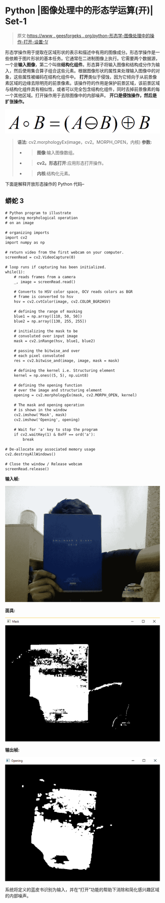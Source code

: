 # Python |图像处理中的形态学运算(开)| Set-1

> 原文:[https://www . geesforgeks . org/python-形态学-图像处理中的操作-打开-设置-1/](https://www.geeksforgeeks.org/python-morphological-operations-in-image-processing-opening-set-1/)

形态学操作用于提取在区域形状的表示和描述中有用的图像成分。形态学操作是一些依赖于图片形状的基本任务。它通常在二进制图像上执行。它需要两个数据源，一个是**输入图像**，第二个叫做**结构化组件**。形态算子将输入图像和结构成分作为输入，然后使用集合算子组合这些元素。根据图像形状的属性来处理输入图像中的对象，这些属性被编码在结构化组件中。
**打开**类似于侵蚀，因为它倾向于从前景像素区域的边缘去除明亮的前景像素。该操作符的作用是保护前景区域，该前景区域与结构化组件具有相似性，或者可以完全包含结构化组件，同时去掉前景像素的每一个其他区域。打开操作用于去除图像中的内部噪声。
**开口是侵蚀操作，然后是扩张操作。**

![](img/16cb592217f1c2435624d6f03497b891.png)

> **语法:** cv2.morphologyEx(image，cv2。MORPH_OPEN，内核)
> **参数:**
> - > **图像**:输入图像数组。
> - > **cv2。形态打开**:应用形态打开操作。
> - > **内核**:结构化元素。

下面是解释开放形态操作的 Python 代码–

## 蟒蛇 3

```
# Python program to illustrate
# Opening morphological operation
# on an image

# organizing imports 
import cv2 
import numpy as np 

# return video from the first webcam on your computer. 
screenRead = cv2.VideoCapture(0)

# loop runs if capturing has been initialized.
while(1):
    # reads frames from a camera
    _, image = screenRead.read()

    # Converts to HSV color space, OCV reads colors as BGR
    # frame is converted to hsv
    hsv = cv2.cvtColor(image, cv2.COLOR_BGR2HSV)

    # defining the range of masking
    blue1 = np.array([110, 50, 50])
    blue2 = np.array([130, 255, 255])

    # initializing the mask to be
    # convoluted over input image
    mask = cv2.inRange(hsv, blue1, blue2)

    # passing the bitwise_and over
    # each pixel convoluted
    res = cv2.bitwise_and(image, image, mask = mask)

    # defining the kernel i.e. Structuring element
    kernel = np.ones((5, 5), np.uint8)

    # defining the opening function
    # over the image and structuring element
    opening = cv2.morphologyEx(mask, cv2.MORPH_OPEN, kernel)

    # The mask and opening operation
    # is shown in the window
    cv2.imshow('Mask', mask)
    cv2.imshow('Opening', opening)

    # Wait for 'a' key to stop the program
    if cv2.waitKey(1) & 0xFF == ord('a'):
        break

# De-allocate any associated memory usage 
cv2.destroyAllWindows()

# Close the window / Release webcam
screenRead.release()
```

**输入帧:**

![](img/60a6381d7c1157dc267928a0a69f1d31.png)

**面具:**

![](img/5e50d51a9a1491959801df0168f11dd2.png)

**输出帧:**

![](img/6b56a432abcc8429bd1bed60ff924dc1.png)

系统将定义的蓝皮书识别为输入，并在“打开”功能的帮助下消除和简化感兴趣区域的内部噪声。